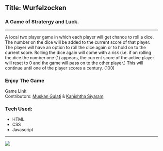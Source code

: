 <h2>Title: Wurfelzocken</h2>
        <h3>A Game of Stratergy and Luck.</h3>
    <hr>
    <p>
      A local two player game in which each player will get chance to roll a
      dice. The number on the dice will be added to the current score of that player. The
      player will have an option to roll the dice again or to hold on to the
      current score. Rolling the dice again will come with a risk (i.e. if on
      rolling the dice the number one (1) appears, the current score of the active player will
      reset to 0 and the game will pass on to the other player.) This will
      continue until one of the player scores a century. (100)
    </p>

 <h3>Enjoy The Game</h3>
    Game Link: 
    <br>
    Contributors:  <a href="https://github.com/muskan3001">Muskan Gulati</a> & <a href="https://github.com/kanishths">Kanishtha Siyaram</a> 
   
    
 <h3>Tech Used: </h3>
 <ul>
        <li> HTML </li>
        <li> CSS </li>
        <li> Javascript </li>
        </ul>
 <hr>
    
 
![](https://komarev.com/ghpvc/?username=muskan3001&color=blueviolet&label=Games+Played)

